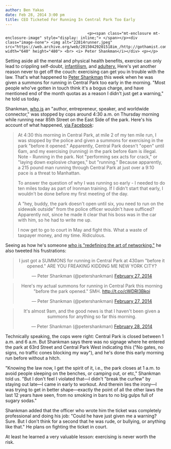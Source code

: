 ```yaml
---
author: Ben Yakas
date: Feb 28, 2014 3:00 pm
title: CEO Ticketed For Running In Central Park Too Early
---
```


	
										<p><span class="mt-enclosure mt-enclosure-image" style="display: inline;"> </span></p><div class="image-none"> <img alt="22814runner.jpeg" src="https://web.archive.org/web/20150429201518im_/http://gothamist.com/attachments/byakas/22814runner.jpeg" width="640" height="480"> <br> <i> Peter Shankman</i></div> <p></p>

<p>Setting aside all the mental and physical health benefits, exercise can only lead to crippling self-doubt, <a href="https://web.archive.org/web/20150429201518/http://gothamist.com/2014/01/26/adult_nyers_now_paying_to_take_rece.php">infantilism</a>, and <a href="https://web.archive.org/web/20150429201518/http://gothamist.com/2011/02/02/new_trend_exercise_is_destroying_ma.php">adultery.</a> Here&apos;s yet another reason never to get off the couch: exercising can get you in trouble with the law. That&apos;s what happened to <a href="https://web.archive.org/web/20150429201518/https://twitter.com/petershankman/with_replies">Peter Shankman</a> this week when he was given a summons for running in Central Park too early in the morning. &quot;Most people who&apos;ve gotten in touch think it&apos;s a bogus charge, and have mentioned end of the month quotas as a reason I didn&apos;t just get a warning,&quot; he told us today.</p>

<p>Shankman, <a href="https://web.archive.org/web/20150429201518/http://shankman.com/">who is</a> an &quot;author, entrepreneur, speaker, and worldwide connector,&quot; was stopped by cops around 4:30 a.m. on Thursday morning while running near 85th Street on the East Side of the park. Here&apos;s his account of what happened, <a href="https://web.archive.org/web/20150429201518/https://www.facebook.com/PeterShankman/posts/10151946754021674?stream_ref=10">via Facebook</a>:</p>

<blockquote>At 4:30 this morning in Central Park, at mile 2 of my ten mile run, I was stopped by the police and given a summons for exercising in the park &quot;before it opened.&quot; Apparently, Central Park doesn&apos;t &quot;open&quot; until 6am, and my exercising (running) in the park before 6am is illegal. Note - Running in the park. Not &quot;performing sex acts for crack,&quot; or &quot;laying down explosive charges,&quot; but &quot;running.&quot; Because apparently, a 215 pound man running through Central Park at just over a 9:10 pace is a threat to Manhattan.

<p>To answer the question of why I was running so early - I needed to do ten miles today as part of Ironman training. If I didn&apos;t start that early, I wouldn&apos;t be done before my first meeting of the day.</p>

<p>A &quot;hey, buddy, the park doesn&apos;t open until six, you need to run on the sidewalk outside&quot; from the police officer wouldn&apos;t have sufficed? Apparently not, since he made it clear that his boss was in the car with him, so he had to write me up. </p>

<p>I now get to go to court in May and fight this. What a waste of taxpayer money, and my time. Ridiculous.</p></blockquote><p></p>

<p>Seeing as how he&apos;s someone <a href="https://web.archive.org/web/20150429201518/http://shankman.com/about/">who is &quot;redefining the art of networking,&quot;</a> he also tweeted his frustrations:</p>

<center><blockquote class="twitter-tweet" lang="en"><p>I just got a SUMMONS for running in Central Park at 430am &quot;before it opened.&quot; ARE YOU FREAKING KIDDING ME NEW YORK CITY?</p>&#x2014; Peter Shankman (@petershankman) <a href="https://web.archive.org/web/20150429201518/https://twitter.com/petershankman/statuses/438970056681459713">February 27, 2014</a></blockquote>
<script async src="//web.archive.org/web/20150429201518js_/http://platform.twitter.com/widgets.js" charset="utf-8"></script></center>

<center><blockquote class="twitter-tweet" lang="en"><p>Here&apos;s my actual summons for running in Central Park this morning &quot;before the park opened.&quot; SMH. <a href="https://web.archive.org/web/20150429201518/http://t.co/cWDRl3Bkoi">http://t.co/cWDRl3Bkoi</a></p>&#x2014; Peter Shankman (@petershankman) <a href="https://web.archive.org/web/20150429201518/https://twitter.com/petershankman/statuses/439026218617561088">February 27, 2014</a></blockquote>
<script async src="//web.archive.org/web/20150429201518js_/http://platform.twitter.com/widgets.js" charset="utf-8"></script></center>

<center><blockquote class="twitter-tweet" lang="en"><p>It&apos;s almost 9am, and the good news is that I haven&apos;t been given a summons for anything so far this morning.</p>&#x2014; Peter Shankman (@petershankman) <a href="https://web.archive.org/web/20150429201518/https://twitter.com/petershankman/statuses/439397915938013184">February 28, 2014</a></blockquote>
<script async src="//web.archive.org/web/20150429201518js_/http://platform.twitter.com/widgets.js" charset="utf-8"></script></center>

<p>Technically speaking, the cops were right: Central Park is closed between 1 a.m. and 6 a.m. But Shankman says there was no signage where he entered the park at 63rd Street and Central Park West indicating this (&quot;No gates, no signs, no traffic cones blocking my way&quot;), and he&apos;s done this early morning run before without a hitch.</p>

<p>&quot;Knowing the law now, I get the spirit of it, i.e., the park closes at 1 a.m. to avoid people sleeping on the benches, or camping out, or etc,&quot; Shankman told us. &quot;But I don&apos;t feel I violated that&#x2014;I didn&apos;t &quot;break the curfew&quot; by staying out late&#x2014;I came in early to workout. And therein lies the irony&#x2014;I was trying to get in better shape&#x2014;exactly the point of all the other laws the last 12 years have seen, from no smoking in bars to no big gulps full of sugary sodas.&quot;</p>

<p>Shankman added that the officer who wrote him the ticket was completely professional and doing his job: &quot;Could he have just given me a warning? Sure. But I don&apos;t think for a second that he was rude, or bullying, or anything like that.&quot; He plans on fighting the ticket in court. </p>

<p>At least he learned a very valuable lesson: exercising is never worth the risk.</p>					
										
									
				